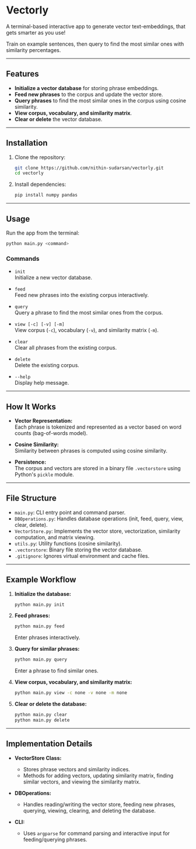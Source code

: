 # Vectorly

A terminal-based interactive app to generate vector text-embeddings, that gets smarter as you use!

Train on example sentences, then query to find the most similar ones with similarity percentages.

---

## Features

- **Initialize a vector database** for storing phrase embeddings.
- **Feed new phrases** to the corpus and update the vector store.
- **Query phrases** to find the most similar ones in the corpus using cosine similarity.
- **View corpus, vocabulary, and similarity matrix**.
- **Clear or delete** the vector database.

---

## Installation

1. Clone the repository:
    ```sh
    git clone https://github.com/nithin-sudarsan/vectorly.git
    cd vectorly
    ```
2. Install dependencies:
    ```sh
    pip install numpy pandas
    ```

---

## Usage

Run the app from the terminal:
```sh
python main.py <command>
```

### Commands

- `init`  
  Initialize a new vector database.

- `feed`  
  Feed new phrases into the existing corpus interactively.

- `query`  
  Query a phrase to find the most similar ones from the corpus.

- `view [-c] [-v] [-m]`  
  View corpus (`-c`), vocabulary (`-v`), and similarity matrix (`-m`).

- `clear`  
  Clear all phrases from the existing corpus.

- `delete`  
  Delete the existing corpus.

- `--help`  
  Display help message.

---

## How It Works

- **Vector Representation:**  
  Each phrase is tokenized and represented as a vector based on word counts (bag-of-words model).

- **Cosine Similarity:**  
  Similarity between phrases is computed using cosine similarity.

- **Persistence:**  
  The corpus and vectors are stored in a binary file `.vectorstore` using Python's `pickle` module.

---

## File Structure

- `main.py`: CLI entry point and command parser.
- `DBOperations.py`: Handles database operations (init, feed, query, view, clear, delete).
- `VectorStore.py`: Implements the vector store, vectorization, similarity computation, and matrix viewing.
- `utils.py`: Utility functions (cosine similarity).
- `.vectorstore`: Binary file storing the vector database.
- `.gitignore`: Ignores virtual environment and cache files.

---

## Example Workflow

1. **Initialize the database:**
    ```sh
    python main.py init
    ```

2. **Feed phrases:**
    ```sh
    python main.py feed
    ```
    Enter phrases interactively.

3. **Query for similar phrases:**
    ```sh
    python main.py query
    ```
    Enter a phrase to find similar ones.

4. **View corpus, vocabulary, and similarity matrix:**
    ```sh
    python main.py view -c none -v none -m none
    ```

5. **Clear or delete the database:**
    ```sh
    python main.py clear
    python main.py delete
    ```

---

## Implementation Details

- **VectorStore Class:**  
  - Stores phrase vectors and similarity indices.
  - Methods for adding vectors, updating similarity matrix, finding similar vectors, and viewing the similarity matrix.

- **DBOperations:**  
  - Handles reading/writing the vector store, feeding new phrases, querying, viewing, clearing, and deleting the database.

- **CLI:**  
  - Uses `argparse` for command parsing and interactive input for feeding/querying phrases.
